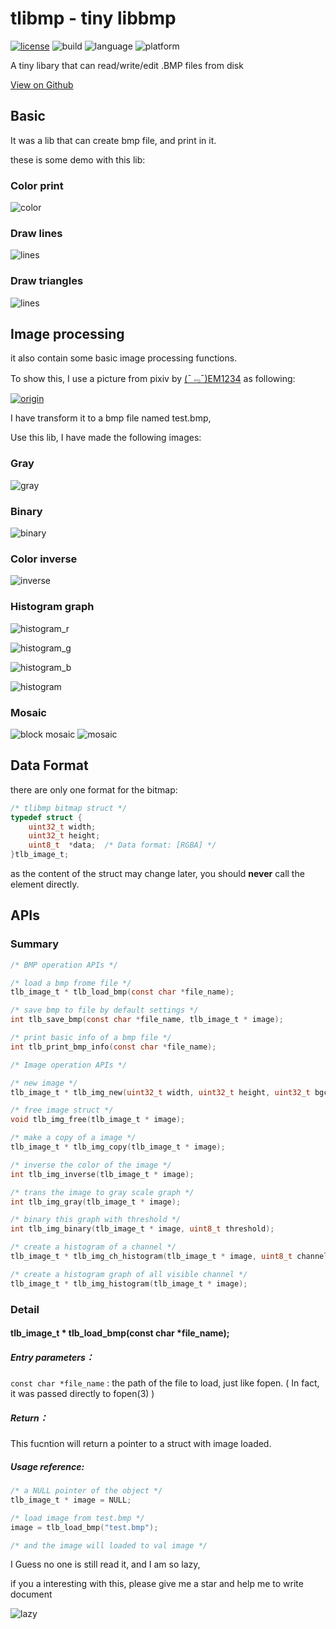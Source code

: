 # tlibmp - tiny libbmp

[![license](https://img.shields.io/github/license/mashape/apistatus.svg?maxAge=2592000)](http://opensource.org/licenses/MIT)
![build](https://img.shields.io/badge/build-success-brightgreen.svg)
![language](https://img.shields.io/badge/language-C-green.svg)
![platform](https://img.shields.io/badge/platform-POSIX--compatible-lightgray.svg)

A tiny libary that can read/write/edit .BMP files from disk

[View on Github](https://github.com/yeonzi/tlibmp)

## Basic

It was a lib that can create bmp file, and print in it.

these is some demo with this lib:

### Color print
![color](./out_color.bmp)

### Draw lines
![lines](./out_lines.bmp)

### Draw triangles
![lines](./out_triangle.bmp)

## Image processing

it also contain some basic	image processing functions.

To show this, I use a picture from pixiv by
[(ˉ﹃ˉ)EM1234](https://www.pixiv.net/member.php?id=8467971) as following:

[![origin](./test.bmp)](https://www.pixiv.net/member_illust.php?mode=medium&amp;illust_id=61057871)

I have transform it to a bmp file named test.bmp,

Use this lib, I have made the following images:

### Gray

![gray](./out_gray.bmp)

### Binary

![binary](./out_binary.bmp)

### Color inverse

![inverse](./out_inverse.bmp)

### Histogram graph

![histogram_r](./out_histogram_r.bmp)

![histogram_g](./out_histogram_g.bmp)

![histogram_b](./out_histogram_b.bmp)

![histogram](./out_histogram.bmp)

### Mosaic

![block mosaic](./out_block_mosaic.bmp)
![mosaic](./out_mosaic.bmp)

## Data Format

there are only one format for the bitmap:

```c
/* tlibmp bitmap struct */
typedef struct {
    uint32_t width;
    uint32_t height;
    uint8_t  *data;  /* Data format: [RGBA] */
}tlb_image_t;
```

as the content of the struct may change later, you should **never** call the element directly.

## APIs

### Summary
```c
/* BMP operation APIs */

/* load a bmp frome file */
tlb_image_t * tlb_load_bmp(const char *file_name);

/* save bmp to file by default settings */
int tlb_save_bmp(const char *file_name, tlb_image_t * image);

/* print basic info of a bmp file */
int tlb_print_bmp_info(const char *file_name);

/* Image operation APIs */

/* new image */
tlb_image_t * tlb_img_new(uint32_t width, uint32_t height, uint32_t bgcolor);

/* free image struct */
void tlb_img_free(tlb_image_t * image);

/* make a copy of a image */
tlb_image_t * tlb_img_copy(tlb_image_t * image);

/* inverse the color of the image */
int tlb_img_inverse(tlb_image_t * image);

/* trans the image to gray scale graph */
int tlb_img_gray(tlb_image_t * image);

/* binary this graph with threshold */
int tlb_img_binary(tlb_image_t * image, uint8_t threshold);

/* create a histogram of a channel */
tlb_image_t * tlb_img_ch_histogram(tlb_image_t * image, uint8_t channel);

/* create a histogram graph of all visible channel */
tlb_image_t * tlb_img_histogram(tlb_image_t * image);
```

### Detail

#### tlb\_image\_t * tlb\_load\_bmp(const char *file\_name);

##### Entry parameters：
`const char *file_name` : the path of the file to load, just like fopen. ( In fact, it was passed directly to fopen(3) )

##### Return：
This fucntion will return a pointer to a struct with image loaded.

##### Usage reference:
```c
/* a NULL pointer of the object */
tlb_image_t * image = NULL;

/* load image from test.bmp */
image = tlb_load_bmp("test.bmp");

/* and the image will loaded to val image */
```

I Guess no one is still read it, and I am so lazy,

if you a interesting with this, please give me a star and help me to write document

![lazy](./lazy.jpg)
